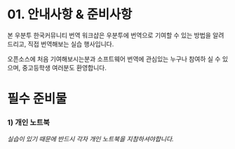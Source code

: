# 01. 안내사항 & 준비사항
본 우분투 한국커뮤니티 번역 워크샵은 우분투에 번역으로 기여할 수 있는  방법을 알려드리고, 직접 번역해보는 실습 행사입니다.

오픈소스에 처음 기여해보시는분과 소프트웨어 번역에 관심있는 누구나 참여하 실 수 있으며, 중고등학생 여러분도 환영합니다.

# 필수 준비물
### 1) 개인 노트북
*실습이 있기 때문에 반드시 각자 개인 노트북을 지참하셔야합니다.*
